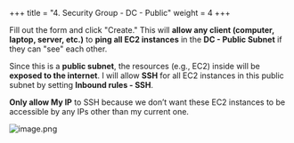 +++
title = "4. Security Group - DC - Public"
weight = 4
+++


Fill out the form and click "Create." This will **allow any client (computer, laptop, server, etc.)** to **ping all EC2 instances** in the **DC - Public Subnet** if they can "see" each other.


Since this is a **public subnet**, the resources (e.g., EC2) inside will be **exposed to the internet**. I will allow **SSH** for all EC2 instances in this public subnet by setting **Inbound rules - SSH**.


**Only allow My IP** to SSH because we don’t want these EC2 instances to be accessible by any IPs other than my current one.


![image.png](/images/004-iv-setup-vpc-dc-resources/17-569553-image.png)


